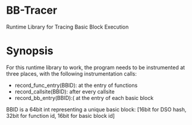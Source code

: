 # BB-Tracer
Runtime Library for Tracing Basic Block Execution

Synopsis
========

For this runtime library to work, the program needs to be instrumented at three places, with the following instrumentation calls:
* record_func_entry(BBID): at the entry of functions
* record_callsite(BBID): after every callsite
* record_bb_entry(BBID):( at the entry of each basic block

BBID is a 64bit int representing a unique basic block: [16bit for DSO hash, 32bit for function id, 16bit for basic block id]
